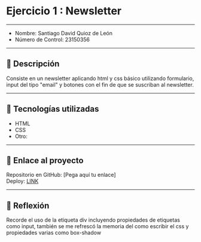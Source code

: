 # Ejercicio 1 : Newsletter

---

- Nombre: Santiago David Quioz de León
- Número de Control: 23150356

---

## 📌 Descripción
Consiste en un newsletter aplicando html y css básico
utilizando formulario, input del tipo "email" y botones 
con el fin de que se suscriban al newsletter.

---

## 🚀 Tecnologías utilizadas
- HTML  
- CSS  
- Otro: 

---

## 🔗 Enlace al proyecto
Repositorio en GitHub: [Pega aquí tu enlace]  
Deploy: [LINK](https://nozomitgl.github.io/Tareasu1)

---

## 📝 Reflexión
Recorde el uso de la etiqueta div incluyendo propiedades 
de etiquetas como input, también se me refrescó la memoria
del como escribir el css y propiedades varias como box-shadow
